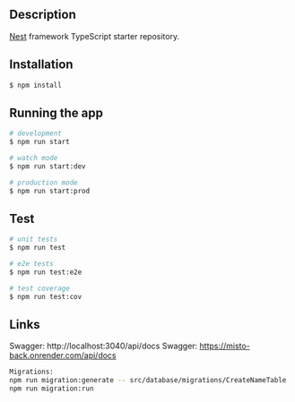 ## Description

[Nest](https://github.com/nestjs/nest) framework TypeScript starter repository.

## Installation

```bash
$ npm install
```

## Running the app

```bash
# development
$ npm run start

# watch mode
$ npm run start:dev

# production mode
$ npm run start:prod
```

## Test

```bash
# unit tests
$ npm run test

# e2e tests
$ npm run test:e2e

# test coverage
$ npm run test:cov
```

## Links

Swagger: http://localhost:3040/api/docs
Swagger: https://misto-back.onrender.com/api/docs

```bash
Migrations:
npm run migration:generate -- src/database/migrations/CreateNameTable
npm run migration:run

```
